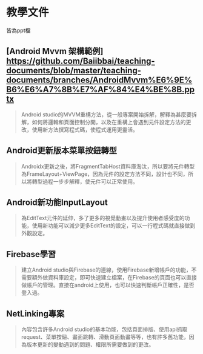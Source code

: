 # 教學文件
皆為ppt檔

## [Android Mvvm 架構範例] <https://github.com/Baiibbai/teaching-documents/blob/master/teaching-documents/branches/AndroidMvvm%E6%9E%B6%E6%A7%8B%E7%AF%84%E4%BE%8B.pptx>
> Android studio的MVVM重構方法，從一般專案開始拆解，解釋為甚麼要拆解，如何將邏輯和頁面控制分開，以及在重構上會遇到元件設定方法的更改，使用新方法撰寫程式碼，使程式運用更靈活。

## Android更新版本菜單按鈕轉型
>Androidx更新之後，將FragmentTabHost資料庫淘汰，所以要將元件轉型為FrameLayout+ViewPage，因為元件的設定方法不同，設計也不同，所以將轉型過程一步步解釋，使元件可以正常使用。

## Android新功能InputLayout
>為EditText元件的延伸，多了更多的視覺動畫以及提升使用者感受度的功能，使用新功能可以減少更多EditText的設定，可以一行程式碼就直接做到外觀設定。

## Firebase學習
>建立Android studio與Firebase的連線，使用Firebase新增帳戶的功能，不需要額外做資料庫設定，即可快速建立檔案，在Firebase的頁面也可以直接做帳戶的管理。直接在android上使用，也可以快速判斷帳戶正確性，是否登入過。

## NetLinking專案
>內容包含許多Android studio的基本功能，包括頁面排版、使用api抓取request、菜單按鈕、畫面跳轉、滑動頁面動畫等等，也有許多舊功能，因為版本更新的變動遇到的問題、權限所需要做到的更改。
